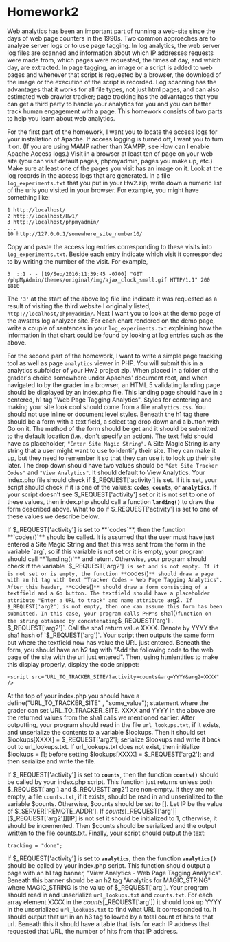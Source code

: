 # Homework2

Web analytics has been an important part of running a web-site since the days of web page counters in the 1990s. Two common approaches are to analyze server logs or to use page tagging. In log analytics, the web server log files are scanned and information about which IP addresses requests were made from, which pages were requested, the times of day, and which day, are extracted. In page tagging, an image or a script is added to web pages and whenever that script is requested by a browser, the download of the image or the execution of the script is recorded. Log scanning has the advantages that it works for all file types, not just html pages, and can also estimated web crawler tracker; page tracking has the advantages that you can get a third party to handle your analytics for you and you can better track human engagement with a page. This homework consists of two parts to help you learn about web analytics.

For the first part of the homework, I want you to locate the access logs for your installation of Apache. If access logging is turned off, I want you to turn it on. (If you are using MAMP rather than XAMPP, see How can I enable Apache Access logs.) Visit in a browser at least ten of page on your web site (you can visit default pages, phpmyadmin, pages you make up, etc.) Make sure at least one of the pages you visit has an image on it. Look at the log records in the access logs that are generated. In a file `log_experiments.txt` that you put in your Hw2.zip, write down a numeric list of the urls you visited in your browser. For example, you might have something like: 

```
1 http://localhost/
2 http://localhost/Hw1/
3 http://localhost/phpmyadmin/
...
10 http://127.0.0.1/somewhere_site_number10/
```

Copy and paste the access log entries corresponding to these visits into `log_experiments.txt`. Beside each entry indicate which visit it corresponded to by writing the number of the visit. For example,

`3  ::1 - - [19/Sep/2016:11:39:45 -0700] "GET /phpMyAdmin/themes/original/img/ajax_clock_small.gif HTTP/1.1" 200 1810`

The `'3'` at the start of the above log file line indicate it was requested as a result of visiting the third website I originally listed, `http://localhost/phpmyadmin/`. Next I want you to look at the demo page of the awstats log analyzer site. For each chart rendered on the demo page, write a couple of sentences in your `log_experiments.txt` explaining how the information in that chart could be found by looking at log entries such as the above.

For the second part of the homework, I want to write a simple page tracking tool as well as page `analytics` viewer in PHP. You will submit this in a analytics subfolder of your Hw2 project zip. When placed in a folder of the grader's choice somewhere under Apaches' document root, and when navigated to by the grader in a browser, an HTML 5 validating landing page should be displayed by an index.php file. This landing page should have in a centered, h1 tag "Web Page Tagging Analytics". Styles for centering and making your site look cool should come from a file `analytics.css`. You should not use inline or document level styles. Beneath the h1 tag there should be a form with a text field, a select tag drop down and a button with Go on it. The method of the form should be get and it should be submitted to the default location (i.e., don't specify an action). The text field should have as placeholder, `"Enter Site Magic String"`. A Site Magic String is any string that a user might want to use to identify their site. They can make it up, but they need to remember it so that they can use it to look up their site later. The drop down should have two values should be `"Get Site Tracker Codes"` and `"View Analytics"`. It should default to View Analytics. Your index.php file should check if $_REQUEST['activity'] is set. If it is set, your script should check if it is one of the values: **`codes`**, **`counts`**, or **`analytics`**. If your script doesn't see $_REQUEST['activity'] set or it is not set to one of these values, then index.php should call a function **`landing()`** to draw the form described above. What to do if $_REQUEST['activity'] is set to one of these values we describe below. 

If $_REQUEST['activity'] is set to **`codes`**, then the function **`codes()`** should be called. It is assumed that the user must have just entered a Site Magic String and that this was sent from the form in the variable `arg`, so if this variable is not set or it is empty, your program should call **`landing()`** and return. Otherwise, your program should check if the variable `$_REQUEST['arg2']` is set and is not empty. If it is not set or is empty, the function **`codes()`** should draw a page with an h1 tag with text "Tracker Codes - Web Page Tagging Analytics". After this header, **`codes()`** should draw a form consisting of a textfield and a Go button. The textfield should have a placeholder attribute "Enter a URL to track" and name attribute `arg2`. If $_REQUEST['arg2'] is not empty, then one can assume this form has been submitted. In this case, your program calls PHP's `sha1()` function on the string obtained by concatenating `$_REQUEST['arg'] . $_REQUEST['arg2']`. Call the sha1 return value XXXX. Denote by YYYY the sha1 hash of `$_REQUEST['arg']`. Your script then outputs the same form but where the textfield now has value the URL just entered. Beneath the form, you should have an h2 tag with "Add the following code to the web page of the site with the url just entered". Then, using htmlentities to make this display properly, display the code snippet: 

`<script src="URL_TO_TRACKER_SITE/?activity=counts&arg=YYYY&arg2=XXXX" />`

At the top of your index.php you should have a define("URL_TO_TRACKER_SITE" , "some_value"); statement where the grader can set URL_TO_TRACKER_SITE. XXXX and YYYY in the above are the returned values from the sha1 calls we mentioned earlier. After outputting, your program should read in the file `url_lookups.txt`, if it exists, and unserialize the contents to a variable $lookups. Then it should set $lookups[XXXX] = $_REQUEST['arg2']; serialize $lookups and write it back out to url_lookups.txt. If url_lookups.txt does not exist, then initialize $lookups = []; before setting $lookups[XXXX] = $_REQUEST['arg2']; and then serialize and write the file. 

If $_REQUEST['activity'] is set to **`counts`**, then the function **`counts()`** should be called by your index.php script. This function just returns unless both $_REQUEST['arg'] and $_REQUEST['arg2'] are non-empty. If they are not empty, a file `counts.txt`, if it exists, should be read in and unserialized to the variable $counts. Otherwise, $counts should be set to []. Let IP be the value of $_SERVER['REMOTE_ADDR']. If $counts[$_REQUEST['arg']][$_REQUEST['arg2']][IP] is not set it should be initialized to 1, otherwise, it should be incremented. Then $counts should be serialized and the output written to the file counts.txt. Finally, your script should output the text:

`tracking = "done";`

If $_REQUEST['activity'] is set to **`analytics`**, then the function **`analytics()`** should be called by your index.php script. This function should output a page with an h1 tag banner, "View Analytics - Web Page Tagging Analytics". Beneath this banner should be an h2 tag "Analytics for MAGIC_STRING" where MAGIC_STRING is the value of $_REQUEST['arg']. Your program should read in and unserialize `url_lookups.txt` and `counts.txt`. For each array element XXXX in the $counts[$_REQUEST['arg']] it should look up YYYY in the unserialized `url_lookups.txt` to find what URL it corresponded to. It should output that url in an h3 tag followed by a total count of hits to that url. Beneath this it should have a table that lists for each IP address that requested that URL, the number of hits from that IP address. 